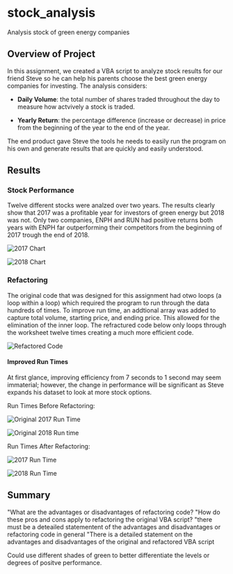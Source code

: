 # stock_analysis
Analysis stock of green energy companies

## Overview of Project

In this assignment, we created a VBA script to analyze stock results for our friend Steve so he can help his parents choose the best green energy companies for investing. The analysis considers:  

- **Daily Volume**: the total number of shares traded throughout the day to measure how actvively a stock is traded. 

- **Yearly Return**: the percentage difference (increase or decrease) in price from the beginning of the year to the end of the year.

The end product gave Steve the tools he needs to easily run the program on his own and generate results that are quickly and easily understood. 

## Results

### Stock Performance
Twelve different stocks were analzed over two years. The results clearly show that 2017 was a profitable year for investors of green energy but 2018 was not. Only two companies, ENPH and RUN had positive returns both years with ENPH far outperforming their competitors from the beginning of 2017 trough the end of 2018. 

![2017 Chart](https://user-images.githubusercontent.com/90162669/135764716-6891e396-b8ca-400c-afb3-7f2c35cad7e8.png)

![2018 Chart](https://user-images.githubusercontent.com/90162669/135764487-0c62f6ff-10ed-4c02-b97d-0845de5a49f8.png)

### Refactoring
The original code that was designed for this assignment had otwo loops (a loop within a loop) which required the program to run through the data hundreds of times. To improve run time, an addtional array was added to capture total volume, starting  price, and ending price. This allowed for the elimination of the inner loop. The refractured code below only loops through the worksheet twelve times creating a much more efficient code.   

![Refactored Code](https://user-images.githubusercontent.com/90162669/135765206-28d64019-7396-4bf1-a8d1-24cd06aac61c.png)


#### Improved Run Times

At first glance, improving efficiency from 7 seconds to 1 second may seem immaterial; however, the change in performance will be significant as Steve expands his dataset to look at more stock options. 

Run Times Before Refactoring:

![Original 2017 Run Time](https://user-images.githubusercontent.com/90162669/135769332-c01cc841-9caf-46a5-a1de-0fecd0ec4663.png)


![Original 2018 Run time](https://user-images.githubusercontent.com/90162669/135769409-c1af8009-3115-41ba-90ca-3ba768e2510c.png)




Run Times After Refactoring: 

![2017 Run Time](https://user-images.githubusercontent.com/90162669/135764522-d37c4b29-7d4e-4829-afbb-ca13e7918d4f.png)

![2018 Run Time](https://user-images.githubusercontent.com/90162669/135764540-ec812c94-31e9-4755-8c4e-6000ebb3580f.png)


## Summary
"What are the advantages or disadvantages of refactoring code?
"How do these pros and cons apply to refactoring the original VBA script?
"there must be a deteailed statementent of the advantages and disadvantages or refactoring code in general
"There is a detailed statement on the advantages and disadvantages of the original and refactored VBA script

Could use different shades of green to better differentiate the levels or degrees of positve performance. 

